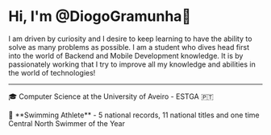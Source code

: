 # Hi, I'm @DiogoGramunha👋

I am driven by curiosity and I desire to keep learning to have the ability to solve as many problems as possible. I am a student who dives head first into the world of Backend and Mobile Development knowledge. It is by passionately working that I try to improve all my knowledge and abilities in the world of technologies!

---

<p>🎓 Computer Science at the University of Aveiro - ESTGA 🇵🇹 </p>
<p>🏅 **Swimming Athlete** - 5 national records, 11 national titles and one time Central North Swimmer of the Year </p>

<!--
**DiogoGramunha/DiogoGramunha** is a ✨ _special_ ✨ repository because its `README.md` (this file) appears on your GitHub profile.

Here are some ideas to get you started:

- 🔭 I’m currently working on ...
- 🌱 I’m currently learning ...
- 👯 I’m looking to collaborate on ...
- 🤔 I’m looking for help with ...
- 💬 Ask me about ...
- 📫 How to reach me: ...
- 😄 Pronouns: ...
- ⚡ Fun fact: ...
-->
